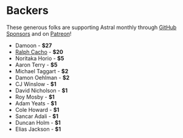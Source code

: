 # Backers

These generous folks are supporting Astral monthly through [GitHub Sponsors](https://github.com/sponsors/syropian) and on [Patreon](https://patreon.com/syropian)!

- Damoon - **$27**
- [Ralph Cacho](https://github.com/ralphiz) - **$20**
- Noritaka Horio - **$5**
- Aaron Terry - **$5**
- Michael Taggart - **$2**
- Damon Oehlman - **$2**
- CJ Winslow - **$1**
- David Nicholson - **$1**
- Roy Mosby - **$1**
- Adam Yeats - **$1**
- Cole Howard - **$1**
- Sancar Adali - **$1**
- Duncan Holm - **$1**
- Elias Jackson - **$1**
